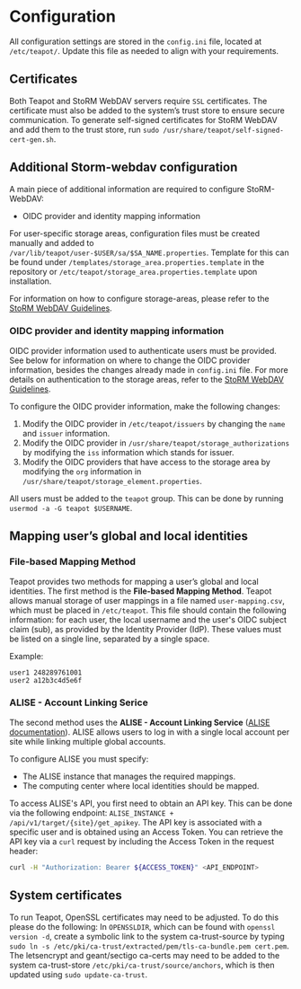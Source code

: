 # Configuration

All configuration settings are stored in the `config.ini` file, located at
`/etc/teapot/`. Update this file as needed to align with your requirements.

## Certificates

Both Teapot and StoRM WebDAV servers require `SSL` certificates. The certificate
must also be added to the system’s trust store to ensure secure communication.
To generate self-signed certificates for StoRM WebDAV and add them to the trust
store, run `sudo /usr/share/teapot/self-signed-cert-gen.sh`.

## Additional Storm-webdav configuration

A main piece of additional information are required to configure StoRM-WebDAV:

- OIDC provider and identity mapping information

For user-specific storage areas, configuration files must be created manually
and added to `/var/lib/teapot/user-$USER/sa/$SA_NAME.properties`. Template for
this can be found under `/templates/storage_area.properties.template` in the
repository or `/etc/teapot/storage_area.properties.template` upon installation.

For information on how to configure storage-areas, please refer to the
[StoRM WebDAV Guidelines](https://github.com/italiangrid/storm-webdav/blob/master/doc/storage-area-configuration.md).

### OIDC provider and identity mapping information

OIDC provider information used to authenticate users must be provided. See below
for information on where to change the OIDC provider information, besides the
changes already made in `config.ini` file. For more details on authentication to
the storage areas, refer to the [StoRM WebDAV Guidelines](https://github.com/italiangrid/storm-webdav/blob/master/doc/storage-area-configuration.md).

To configure the OIDC provider information, make the following changes:

1. Modify the OIDC provider in `/etc/teapot/issuers` by changing the `name` and
   `issuer` information.
2. Modify the OIDC provider in `/usr/share/teapot/storage_authorizations` by
   modifying the `iss` information which stands for issuer.
3. Modify the OIDC providers that have access to the storage area by modifying
   the `org` information in `/usr/share/teapot/storage_element.properties`.

All users must be added to the `teapot` group. This can be done by running
`usermod -a -G teapot $USERNAME`.

## Mapping user’s global and local identities

### File-based Mapping Method

Teapot provides two methods for mapping a user’s global and local identities.
The first method is the **File-based Mapping Method**. Teapot allows manual
storage of user mappings in a file named `user-mapping.csv`, which must be
placed in `/etc/teapot`. This file should contain the following information:
for each user, the local username and the user's OIDC subject claim (sub),
as provided by the Identity Provider (IdP). These values must be listed on a
single line, separated by a single space.

Example:

```text
user1 248289761001
user2 a12b3c4d5e6f
```

### ALISE - Account Linking Serice

The second method uses the **ALISE - Account Linking Service**
([ALISE documentation](https://github.com/m-team-kit/alise/tree/master/alise)).
ALISE allows users to log in with a single local account per site while linking
multiple global accounts.

To configure ALISE you must specify:

- The ALISE instance that manages the required mappings.
- The computing center where local identities should be mapped.

To access ALISE's API, you first need to obtain an API key. This can be done
via the following endpoint: `ALISE_INSTANCE + /api/v1/target/{site}/get_apikey`.
The API key is associated with a specific user and is obtained using an Access
Token. You can retrieve the API key via a `curl` request by including the Access
Token in the request header:

```bash
curl -H "Authorization: Bearer ${ACCESS_TOKEN}" <API_ENDPOINT>
```

## System certificates

To run Teapot, OpenSSL certificates may need to be adjusted. To do this please
do the following: In `OPENSSLDIR`, which can be found with `openssl version -d`,
create a symbolic link to the system ca-trust-source by typing
`sudo ln -s /etc/pki/ca-trust/extracted/pem/tls-ca-bundle.pem cert.pem`. The
letsencrypt and geant/sectigo ca-certs may need to be added to the system
ca-trust-store `/etc/pki/ca-trust/source/anchors`, which is then updated using
`sudo update-ca-trust`.

